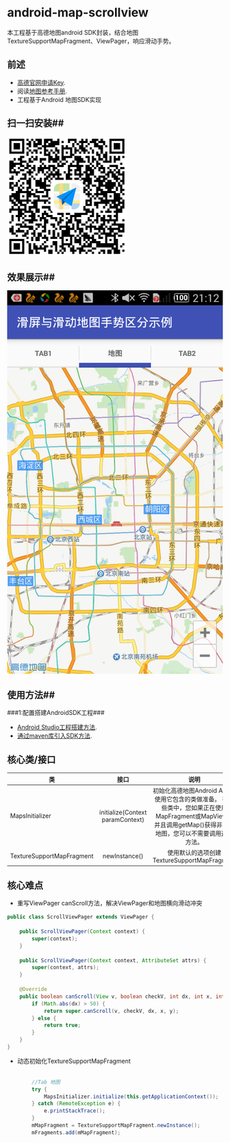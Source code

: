# android-map-scrollview

本工程基于高德地图android SDK封装，结合地图TextureSupportMapFragment、ViewPager，响应滑动手势。

## 前述 ##
- [高德官网申请Key](http://lbs.amap.com/dev/#/).
- 阅读[地图参考手册](http://a.amap.com/lbs/static/unzip/Android_Map_Doc/index.html).
- 工程基于Android 地图SDK实现

## 扫一扫安装##
![Screenshot](https://github.com/amap-demo/android-map-scrollview/blob/master/resource/download.png?raw=true)

## 效果展示##

![Screenshot](https://github.com/amap-demo/android-map-scrollview/blob/master/resource/screenshot.png?raw=true)

## 使用方法##
###1:配置搭建AndroidSDK工程###
- [Android Studio工程搭建方法](http://lbs.amap.com/api/android-sdk/guide/creat-project/android-studio-creat-project/#add-jars).
- [通过maven库引入SDK方法](http://lbsbbs.amap.com/forum.php?mod=viewthread&tid=18786).



 
## 核心类/接口 ##
| 类    | 接口  | 说明   | 版本  |
| -----|:-----:|:-----:|:-----:|
|MapsInitializer|initialize(Context paramContext)|初始化高德地图Android API,为使用它包含的类做准备。 在这些类中，您如果正在使用MapFragment或MapView，并且调用getMap()获得非空的地图，您可以不需要调用这个方法。|V2.0.2|
|TextureSupportMapFragment|newInstance()|使用默认的选项创建TextureSupportMapFragment|V3.1.0|

## 核心难点 ##
 - 重写ViewPager canScroll方法，解决ViewPager和地图横向滑动冲突
```java
public class ScrollViewPager extends ViewPager {

    public ScrollViewPager(Context context) {
        super(context);
    }

    public ScrollViewPager(Context context, AttributeSet attrs) {
        super(context, attrs);
    }

    @Override
    public boolean canScroll(View v, boolean checkV, int dx, int x, int y) {
        if (Math.abs(dx) > 50) {
            return super.canScroll(v, checkV, dx, x, y);
        } else {
            return true;
        }
    }
}

```

- 动态初始化TextureSupportMapFragment

```java
        
        //Tab 地图
        try {
            MapsInitializer.initialize(this.getApplicationContext());  //初始化TextureSupportMapFragment需要先设置context
        } catch (RemoteException e) {
            e.printStackTrace();
        }
        mMapFragment = TextureSupportMapFragment.newInstance();
        mFragments.add(mMapFragment);
```
